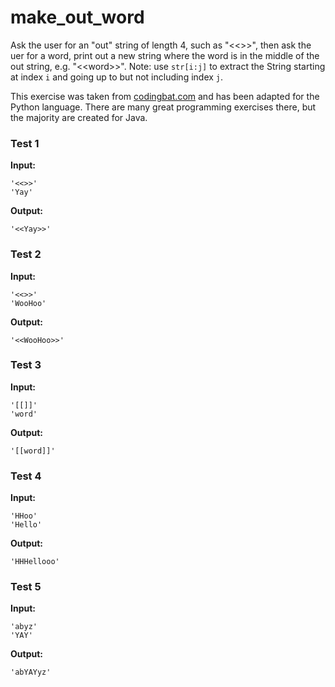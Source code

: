 # make_out_word





Ask the user for an "out" string of length 4, such as "&lt;&lt;&gt;&gt;", then ask the uer for a word, print out a new string where the word is in the middle of the out string, e.g. "&lt;&lt;word&gt;&gt;". Note: use `str[i:j]` to extract the String starting at index `i` and going up to but not including index `j`.

This exercise was taken from [codingbat.com](https://codingbat.com/prob/p184030) and has been adapted for the Python language. There are many great programming exercises there, but the majority are created for Java.






### Test 1
**Input:**
```
'<<>>'
'Yay'
```
**Output:**
```
'<<Yay>>'
```
### Test 2
**Input:**
```
'<<>>'
'WooHoo'
```
**Output:**
```
'<<WooHoo>>'
```
### Test 3
**Input:**
```
'[[]]'
'word'
```
**Output:**
```
'[[word]]'
```
### Test 4
**Input:**
```
'HHoo'
'Hello'
```
**Output:**
```
'HHHellooo'
```
### Test 5
**Input:**
```
'abyz'
'YAY'
```
**Output:**
```
'abYAYyz'
```

